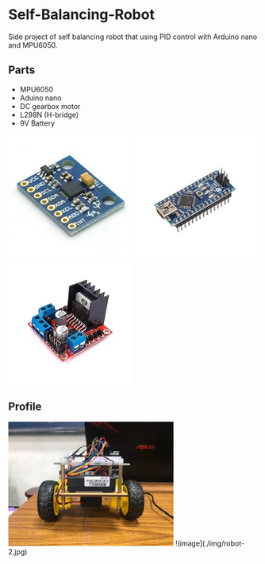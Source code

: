 # Self-Balancing-Robot
Side project of self balancing robot that using PID control with Arduino nano and MPU6050.

## Parts
* MPU6050
* Aduino nano
* DC gearbox motor
* L298N (H-bridge)
* 9V Battery


![image](./img/MPU6050.jpg)
![image](./img/arduino%20nano.jpeg)
![image](./img/L298N.jpg)


## Profile
![image](./img/robot-1.jpg)
!(image](./img/robot-2.jpg)

